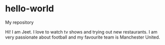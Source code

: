 # hello-world
My repository

Hi! I am Jeet. I love to watch tv shows and trying out new restaurants.
I am very passionate about football and my favourite team is Manchester United.
